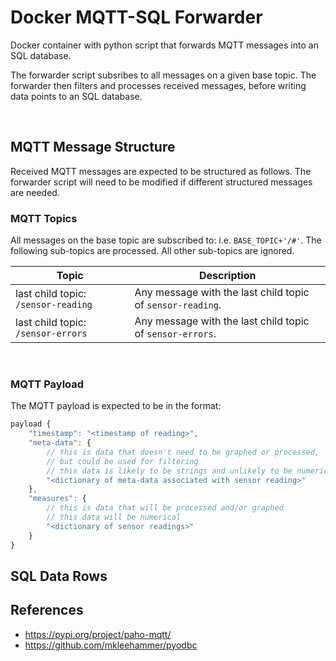 # Docker MQTT-SQL Forwarder

Docker container with python script that forwards MQTT messages into an SQL database.

The forwarder script subsribes to all messages on a given base topic. The forwarder then filters and processes received messages, before writing data points to an SQL database.

<br />

## MQTT Message Structure

Received MQTT messages are expected to be structured as follows. The forwarder script will need to be modified if different structured messages are needed.

### MQTT Topics

All messages on the base topic are subscribed to: i.e. `BASE_TOPIC+'/#'`. The following sub-topics are processed. All other sub-topics are ignored.

| Topic | Description |
| --- | --- |
| last child topic: `/sensor-reading` | Any message with the last child topic of `sensor-reading`. |
| last child topic: `/sensor-errors` | Any message with the last child topic of `sensor-errors`. |

<br />

### MQTT Payload

The MQTT payload is expected to be in the format:

```js
payload {
    "timestamp": "<timestamp of reading>",
    "meta-data": {
        // this is data that doesn't need to be graphed or processed,
        // but could be used for filtering
        // this data is likely to be strings and unlikely to be numerical
        "<dictionary of meta-data associated with sensor reading>"
    },
    "measures": {
        // this is data that will be processed and/or graphed
        // this data will be numerical
        "<dictionary of sensor readings>"
    }
}
```

## SQL Data Rows



## References

- https://pypi.org/project/paho-mqtt/
- https://github.com/mkleehammer/pyodbc
